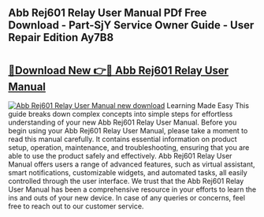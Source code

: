 ## Abb Rej601 Relay User Manual PDf Free Download - Part-SjY Service Owner Guide - User Repair Edition Ay7B8

# <h2><a href="http://cf19640.oget.top/?id=Abb+Rej601+Relay+User+Manual">🔗Download New 👉🔴 Abb Rej601 Relay User Manual</a></h2>

[![Abb Rej601 Relay User Manual new download](https://i.imgur.com/5g1atiW.png)](http://cf19640.oget.top/?id=Abb+Rej601+Relay+User+Manual)
Learning Made Easy This guide breaks down complex concepts into simple steps for effortless understanding of your new Abb Rej601 Relay User Manual. Before you begin using your Abb Rej601 Relay User Manual, please take a moment to read this manual carefully. It contains essential information on product setup, operation, maintenance, and troubleshooting, ensuring that you are able to use the product safely and effectively. Abb Rej601 Relay User Manual offers users a range of advanced features, such as virtual assistant, smart notifications, customizable widgets, and automated tasks, all easily controlled through the user interface. We trust that the Abb Rej601 Relay User Manual has been a comprehensive resource in your efforts to learn the ins and outs of your new device. In case of any queries or concerns, feel free to reach out to our customer service.
